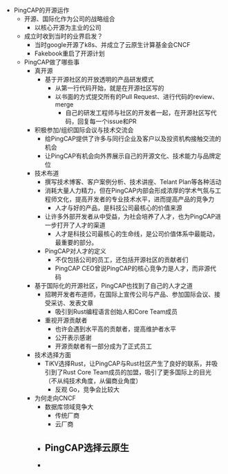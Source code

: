 - PingCAP的开源运作
	- 开源、国际化作为公司的战略组合
		- 以核心开源为主业的公司
	- 成立时收到当时的业界启发？
		- 当时google开源了k8s、并成立了云原生计算基金会CNCF
		- Fakebook重启了开源计划
	- PingCAP做了哪些事
		- 真开源
			- 基于开源社区的开放透明的产品研发模式
				- 从第一行代码开始，就是在开源社区写的
				- 以书面的方式提交所有的Pull Request、进行代码的review、merge
					- 自己的研发工程师与社区的开发者一起，在开源社区写代码，回复每一个issue和PR
		- 积极参加/组织国际会议与技术交流会
			- 给PingCAP提供了许多与同行企业及客户以及投资机构接触交流的机会
			- 让PingCAP有机会向外界展示自己的开源文化、技术能力与品牌定位
		- 技术布道
			- 撰写技术博客、客户案例分析、技术讲座、Telant Plan等各种活动
			- 消耗大量人力精力，但在PingCAP内部会形成浓厚的学术气氛与工程师文化，提高开发者的专业技术水平，进而提高产品的竞争力
				- 人才与好的产品，是科技公司最核心的价值来源
			- 让许多外部开发者从中受益，为社会培养了人才，也为PingCAP进一步打开了人才的渠道
				- 人才是科技公司最核心的生命线，是公司价值体系中最能动，最重要的部分。
			- PingCAP对人才的定义
				- 不仅包括公司的员工，还包括开源社区的贡献者们
				- PingCAP CEO曾说PingCAP的核心竞争力是人才，而非源代码
		- 基于国际化的开源社区，PingCAP也找到了自己的人才之道
			- 招聘开发者布道师，在国际上宣传公司与产品、参加国际会议、接受采访、发表文章
				- 吸引到Rust编程语言创始人和Core Team成员
			- 重视开源贡献者
				- 也许会遇到水平高的贡献者，提高维护者水平
				- 公开表示感谢
				- 开源贡献者有一部分成为了正式员工
		- 技术选择方面
			- TiKV选择Rust，让PingCAP与Rust社区产生了良好的联系，并吸引到了Rust Core Team成员的加盟，吸引了更多国际上的目光（不从纯技术角度，从偏商业角度）
				- 反观 Go，竞争会比较大
		- 为何走向CNCF
			- 数据库领域竞争大
				- 传统厂商
				- 云厂商
			- PingCAP选择云原生
				-
			-